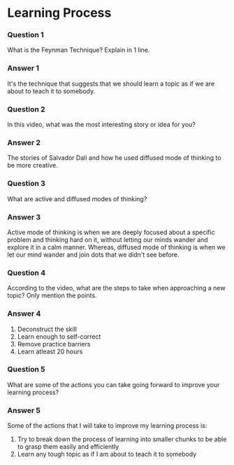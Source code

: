 # Learning Process

### Question 1
What is the Feynman Technique? Explain in 1 line.
### Answer 1
It's the technique that suggests that we should learn a topic as if we are about to teach it to somebody.

### Question 2
In this video, what was the most interesting story or idea for you?
### Answer 2
The stories of Salvador Dali and how he used diffused mode of thinking to be more creative.

### Question 3
What are active and diffused modes of thinking?
### Answer 3
Active mode of thinking is when we are deeply focused about a specific problem and thinking hard on it, without letting our minds wander and explore it in a calm manner. Whereas, diffused mode of thinking is when we let our mind wander and join dots that we didn't see before.

### Question 4
According to the video, what are the steps to take when approaching a new topic? Only mention the points.
### Answer 4
1. Deconstruct the skill
2. Learn enough to self-correct
3. Remove practice barriers
4. Learn atleast 20 hours

### Question 5
What are some of the actions you can take going forward to improve your learning process?
### Answer 5
Some of the actions that I will  take to improve my learning process is:
1. Try to break down the process of learning into smaller chunks to be able to grasp them easily and efficiently
2. Learn any tough topic as if I am about to teach it to somebody
